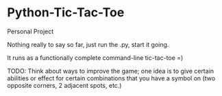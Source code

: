 # Python-Tic-Tac-Toe
Personal Project

Nothing really to say so far, just run the .py, start it going. 

It runs as a functionally complete command-line tic-tac-toe =)

TODO: Think about ways to improve the game; one idea is to give certain abilities or effect
 for certain combinations that you have a symbol on (two opposite corners, 2 adjacent spots, etc.)
